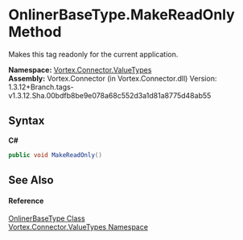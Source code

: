 # OnlinerBaseType.MakeReadOnly Method 
 

Makes this tag readonly for the current application.

**Namespace:**&nbsp;<a href="N_Vortex_Connector_ValueTypes.md">Vortex.Connector.ValueTypes</a><br />**Assembly:**&nbsp;Vortex.Connector (in Vortex.Connector.dll) Version: 1.3.12+Branch.tags-v1.3.12.Sha.00bdfb8be9e078a68c552d3a1d81a8775d48ab55

## Syntax

**C#**<br />
``` C#
public void MakeReadOnly()
```


## See Also


#### Reference
<a href="T_Vortex_Connector_ValueTypes_OnlinerBaseType.md">OnlinerBaseType Class</a><br /><a href="N_Vortex_Connector_ValueTypes.md">Vortex.Connector.ValueTypes Namespace</a><br />